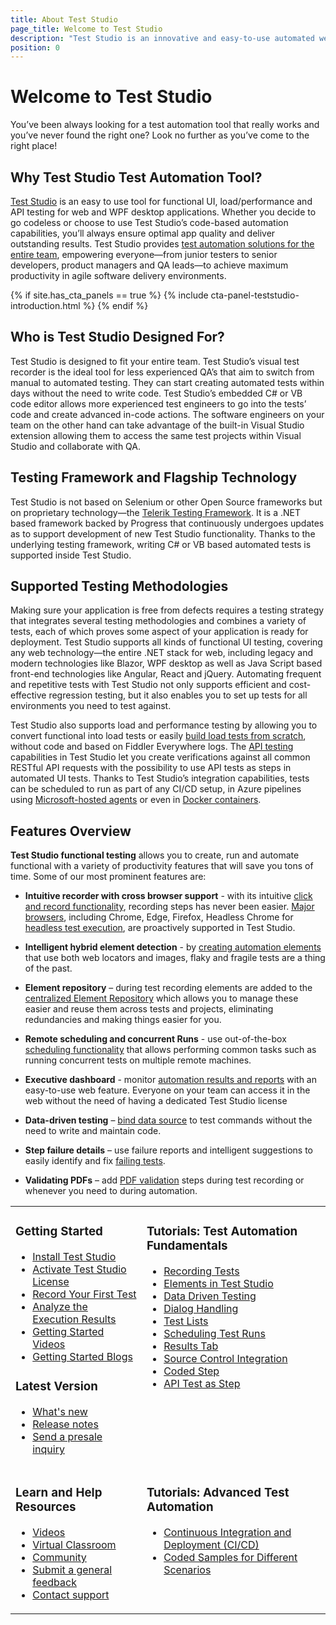 ```yaml
---
title: About Test Studio
page_title: Welcome to Test Studio
description: "Test Studio is an innovative and easy-to-use automated web, WPF and load testing solution. Test Studio tests support essential technologies like ASP.NET AJAX, Silverlight, PHP and MVC. HTML5, Testing framework, functional testing, performance testing, load testing, exploratory testing, manual testing."
position: 0
---
```


# Welcome to Test Studio

You’ve been always looking for a test automation tool that really works and you’ve never found the right one? Look no further as you’ve come to the right place!

## Why Test Studio Test Automation Tool?

<a href="http://www.telerik.com/teststudio" target="_blank">Test Studio</a> is an easy to use tool for functional UI, load/performance and API testing for web and WPF desktop applications. Whether you decide to go codeless or choose to use Test Studio’s code-based automation capabilities, you’ll always ensure optimal app quality and deliver outstanding results. Test Studio provides <a href="https://www.telerik.com/teststudio/test-automation-solutions-for-the-entire-team" target="_blank">test automation solutions for the entire team</a>, empowering everyone—from junior testers to senior developers, product managers and QA leads—to achieve maximum productivity in agile software delivery environments.

{% if site.has_cta_panels == true %}
{% include cta-panel-teststudio-introduction.html %}
{% endif %}

## Who is Test Studio Designed For?

Test Studio is designed to fit your entire team. Test Studio’s visual test recorder is the ideal tool for less experienced QA’s that aim to switch from manual to automated testing. They can start creating automated tests within days without the need to write code. Test Studio’s embedded C# or VB code editor allows more experienced test engineers to go into the tests’ code and create advanced in-code actions. The software engineers on your team on the other hand can take advantage of the built-in Visual Studio extension allowing them to access the same test projects within Visual Studio and collaborate with QA.

## Testing Framework and Flagship Technology

Test Studio is not based on Selenium or other Open Source frameworks but on proprietary technology—the <a href="https://www.telerik.com/teststudio/testing-framework" target="_blank">Telerik Testing Framework</a>. It is a .NET based framework backed by Progress that continuously undergoes updates as to support development of new Test Studio functionality. Thanks to the underlying testing framework, writing C# or VB based automated tests is supported inside Test Studio.

## Supported Testing Methodologies

Making sure your application is free from defects requires a testing strategy that integrates several testing methodologies and combines a variety of tests, each of which proves some aspect of your application is ready for deployment. Test Studio supports all kinds of functional UI testing, covering any web technology—the entire .NET stack for web, including legacy and modern technologies like Blazor, WPF desktop as well as Java Script based front-end technologies like Angular, React and jQuery. Automating frequent and repetitive tests with Test Studio not only supports efficient and cost-effective regression testing, but it also enables you to set up tests for all environments you need to test against.

Test Studio also supports load and performance testing by allowing you to convert functional into load tests or easily <a href="https://www.telerik.com/blogs/designing-load-tests-test-studio-fiddler-6-easy-steps" target="_blank">build load tests from scratch</a>, without code and based on Fiddler Everywhere logs. The <a href="https://www.telerik.com/blogs/api-testing" target="_blank">API testing</a> capabilities in Test Studio let you create verifications against all common RESTful API requests with the possibility to use API tests as steps in automated UI tests. Thanks to Test Studio’s integration capabilities, tests can be scheduled to run as part of any CI/CD setup, in Azure pipelines using <a href="/advanced-topics/build-server/microsoft-hosted-agent-testing" target="_blank">Microsoft-hosted agents</a> or even in <a href="/advanced-topics/build-server/docker-container-testing" target="_blank">Docker containers</a>.

## Features Overview

**Test Studio functional testing** allows you to create, run and automate functional with a variety of productivity features that will save you tons of time. Some of our most prominent features are:

* __Intuitive recorder with cross browser support__ - with its intuitive <a href="/getting-started/test-recording/overview" target="_blank">click and record functionality</a>, recording steps has never been easier. <a href="/prerequisites/configure-your-browser/browser-configuration" target="_blank">Major browsers</a>, including Chrome, Edge, Firefox, Headless Chrome for <a href="/automated-tests/headless/headless-test-execution" target="_blank">headless test execution</a>, are proactively supported in Test Studio.

* __Intelligent hybrid element detection__ - by <a href="/features/elements-explorer/elements-find-expression" target="_blank">creating automation elements</a> that use both web locators and images, flaky and fragile tests are a thing of the past.

* __Element repository__ – during test recording elements are added to the <a href="/automated-tests/elements/element-repository" target="_blank">centralized Element Repository</a> which allows you to manage these easier and reuse them across tests and projects, eliminating redundancies and making things easier for you.

* __Remote scheduling and concurrent Runs__ - use out-of-the-box <a href="/features/scheduling-test-runs/multiple-machines-scheduling-setup/create-scheduling-server" target="_blank">scheduling functionality</a> that allows performing common tasks such as running concurrent tests on multiple remote machines.

* __Executive dashboard__ - monitor <a href="/general-information/test-results/dashboard/results" target="_blank">automation results and reports</a> with an easy-to-use web feature. Everyone on your team can access it in the web without the need of having a dedicated Test Studio license

* __Data-driven testing__ – <a href="/automated-tests/data-drive-test/what-is-ddt" target="_blank">bind data source</a> to test commands without the need to write and maintain code.

* __Step failure details__ – use failure reports and intelligent suggestions to easily identify and fix <a href="/automated-tests/troubleshooting/failing-test" target="_blank">failing tests</a>.

* __Validating PDFs__ – add <a href="/automated-tests/recording/pdf-validation" target="_blank">PDF validation</a> steps during test recording or whenever you need to during automation.

<table id=no-table>
<tr>
<td valign=top>

### Getting Started

* [Install Test Studio](/prerequisites/installation/install-procedure)
* [Activate Test Studio License](/prerequisites/license-activation/activating-your-license)
* [Record Your First Test](/getting-started/first-project)
* [Analyze the Execution Results](/getting-started/analyze-the-results)
* [Getting Started Videos](https://www.youtube.com/watch?v=oTGExEVfdsk&list=PLvmaC-XMqeBa7evdakaPkd_kctAJRm85h)
* [Getting Started Blogs](https://www.telerik.com/blogs/tag/test-studio-step-by-step)

### Latest Version

* <a href="https://www.telerik.com/support/whats-new/teststudio" target="_blank">What's new</a>
* <a href="https://www.telerik.com/support/whats-new/teststudio/release-history" target="_blank">Release notes</a>
* <a href="https://www.telerik.com/account/support-tickets/presales-inquiry" target="_blank">Send a presale inquiry</a>

</td>
<td valign=top>

### Tutorials: Test Automation Fundamentals

* [Recording Tests](/features/recorder/overview)
* [Elements in Test Studio](/features/elements-explorer/overview) 
* [Data Driven Testing](/features/data-driven-testing/overview)
* [Dialog Handling](/features/dialogs-and-popups/dialogs)
* [Test Lists](/general-information//test-execution/test-list-execution)
* [Scheduling Test Runs](/features/scheduling-test-runs/overview)
* [Results Tab](/general-information/test-results/analyze-test-list-results)
* [Source Control Integration](/features/source-control/checkin-guidelines)
* [Coded Step](/features/coded-steps/coded-step)
* [API Test as Step](/features/execute-apitest/add-api-test-as-step)

</td>
</tr>
<tr>

<td valign=top>

### Learn and Help Resources

* <a href="https://www.telerik.com/videos/teststudio" target="_blank">Videos</a>
* <a href="https://www.telerik.com/support/video-courses" target="_blank">Virtual Classroom</a>
* <a href="https://www.telerik.com/forums/teststudio" target="_blank">Community</a>
* <a href="https://www.telerik.com/account/support-tickets/customer-service" target="_blank">Submit a general feedback</a>
* <a href="https://www.telerik.com/account/support-tickets" target="_blank">Contact support</a>

</td>
<td valign=top>

### Tutorials: Advanced Test Automation

* [Continuous Integration and Deployment (CI/CD)](/advanced-topics/build-server/continious-integration-overview)
* [Coded Samples for Different Scenarios](/advanced-topics/coded-samples/general/send-keystrokes)

</td>
</tr>
<table>
